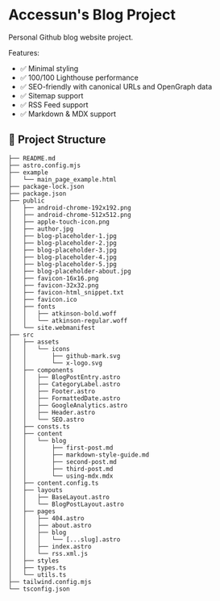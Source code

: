 # Accessun's Blog Project

Personal Github blog website project.

Features:

- ✅ Minimal styling
- ✅ 100/100 Lighthouse performance
- ✅ SEO-friendly with canonical URLs and OpenGraph data
- ✅ Sitemap support
- ✅ RSS Feed support
- ✅ Markdown & MDX support

## 🚀 Project Structure

```text
├── README.md
├── astro.config.mjs
├── example
│   └── main_page_example.html
├── package-lock.json
├── package.json
├── public
│   ├── android-chrome-192x192.png
│   ├── android-chrome-512x512.png
│   ├── apple-touch-icon.png
│   ├── author.jpg
│   ├── blog-placeholder-1.jpg
│   ├── blog-placeholder-2.jpg
│   ├── blog-placeholder-3.jpg
│   ├── blog-placeholder-4.jpg
│   ├── blog-placeholder-5.jpg
│   ├── blog-placeholder-about.jpg
│   ├── favicon-16x16.png
│   ├── favicon-32x32.png
│   ├── favicon-html_snippet.txt
│   ├── favicon.ico
│   ├── fonts
│   │   ├── atkinson-bold.woff
│   │   └── atkinson-regular.woff
│   └── site.webmanifest
├── src
│   ├── assets
│   │   └── icons
│   │       ├── github-mark.svg
│   │       └── x-logo.svg
│   ├── components
│   │   ├── BlogPostEntry.astro
│   │   ├── CategoryLabel.astro
│   │   ├── Footer.astro
│   │   ├── FormattedDate.astro
│   │   ├── GoogleAnalytics.astro
│   │   ├── Header.astro
│   │   └── SEO.astro
│   ├── consts.ts
│   ├── content
│   │   └── blog
│   │       ├── first-post.md
│   │       ├── markdown-style-guide.md
│   │       ├── second-post.md
│   │       ├── third-post.md
│   │       └── using-mdx.mdx
│   ├── content.config.ts
│   ├── layouts
│   │   ├── BaseLayout.astro
│   │   └── BlogPostLayout.astro
│   ├── pages
│   │   ├── 404.astro
│   │   ├── about.astro
│   │   ├── blog
│   │   │   └── [...slug].astro
│   │   ├── index.astro
│   │   └── rss.xml.js
│   ├── styles
│   ├── types.ts
│   └── utils.ts
├── tailwind.config.mjs
└── tsconfig.json
```

